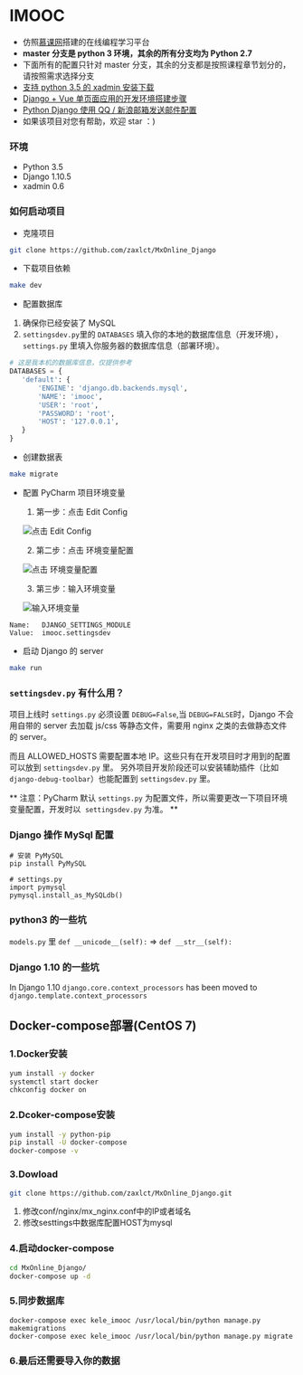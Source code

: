 # IMOOC
- 仿照[慕课网](http://www.imooc.com/)搭建的在线编程学习平台
- **master 分支是 python 3 环境，其余的所有分支均为 Python 2.7**
- 下面所有的配置只针对 master 分支，其余的分支都是按照课程章节划分的，请按照需求选择分支
- [支持 python 3.5 的 xadmin 安装下载](https://github.com/zaxlct/MxOnline_Django/tree/xadmin-python3)
- [Django + Vue 单页面应用的开发环境搭建步骤](http://www.jianshu.com/p/fe74907e16b9)
- [Python Django 使用 QQ / 新浪邮箱发送邮件配置](http://www.jianshu.com/p/5c30ff053381)
- 如果该项目对您有帮助，欢迎 star ：)

### 环境
- Python 3.5
- Django 1.10.5
- xadmin 0.6


### 如何启动项目
- 克隆项目
```bash
git clone https://github.com/zaxlct/MxOnline_Django
```


- 下载项目依赖
```bash
make dev
```
 
 
- 配置数据库
 1. 确保你已经安装了 MySQL
 2. `settingsdev.py`里的 `DATABASES` 填入你的本地的数据库信息（开发环境），`settings.py` 里填入你服务器的数据库信息（部署环境）。
 ```python
 # 这是我本机的数据库信息，仅提供参考
 DATABASES = {
    'default': {
        'ENGINE': 'django.db.backends.mysql',
        'NAME': 'imooc',
        'USER': 'root', 
        'PASSWORD': 'root',
        'HOST': '127.0.0.1',
    }
}
 ```
 
 
- 创建数据表
```bash
make migrate
```

 
- 配置 PyCharm 项目环境变量

    1. 第一步：点击 Edit Config

    ![点击 Edit Config](http://ww4.sinaimg.cn/large/006tKfTcly1ferrn4bio1j30go04cdge.jpg)

    2. 第二步：点击 环境变量配置

    ![点击 环境变量配置](http://ww2.sinaimg.cn/large/006tNbRwly1ferrozrvchj313q03m3zk.jpg)

    3. 第三步：输入环境变量

    ![输入环境变量](http://ww3.sinaimg.cn/large/006tNbRwly1ferrpwx0kgj30kc044aal.jpg)
```
Name:   DJANGO_SETTINGS_MODULE
Value:  imooc.settingsdev
```


- 启动 Django 的 server
```bash
make run
```
 
 
### `settingsdev.py` 有什么用？
项目上线时 `settings.py` 必须设置 `DEBUG=False`,当 `DEBUG=FALSE`时，Django 不会用自带的 server 去加载 js/css 等静态文件，需要用 nginx 之类的去做静态文件的 server。    

而且 ALLOWED_HOSTS 需要配置本地 IP。这些只有在开发项目时才用到的配置可以放到 `settingsdev.py` 里。
另外项目开发阶段还可以安装辅助插件（比如`django-debug-toolbar`）也能配置到 `settingsdev.py` 里。

** 注意：PyCharm 默认 `settings.py` 为配置文件，所以需要更改一下项目环境变量配置，开发时以  `settingsdev.py` 为准。 **


### Django 操作 MySql 配置
```
# 安装 PyMySQL
pip install PyMySQL

# settings.py
import pymysql
pymysql.install_as_MySQLdb()
```

### python3 的一些坑
`models.py` 里 `def __unicode__(self):` => `def __str__(self):`


### Django 1.10 的一些坑
In Django 1.10 `django.core.context_processors` has been moved to `django.template.context_processors`


## Docker-compose部署(CentOS 7)

### 1.Docker安装
```bash
yum install -y docker
systemctl start docker
chkconfig docker on
```


### 2.Dcoker-compose安装
```bash
yum install -y python-pip
pip install -U docker-compose
docker-compose -v
```


### 3.Dowload
```bash
git clone https://github.com/zaxlct/MxOnline_Django.git
```
1. 修改conf/nginx/mx_nginx.conf中的IP或者域名
2. 修改sesttings中数据库配置HOST为mysql


### 4.启动docker-compose
```bash
cd MxOnline_Django/
docker-compose up -d
```


### 5.同步数据库
```
docker-compose exec kele_imooc /usr/local/bin/python manage.py makemigrations
docker-compose exec kele_imooc /usr/local/bin/python manage.py migrate
```


### 6.最后还需要导入你的数据